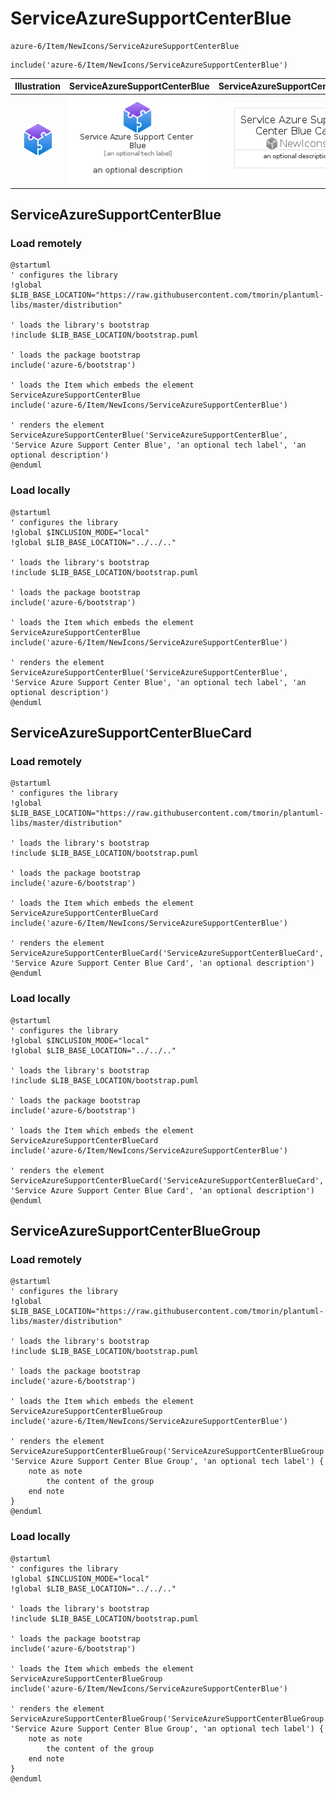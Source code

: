 # ServiceAzureSupportCenterBlue


```text
azure-6/Item/NewIcons/ServiceAzureSupportCenterBlue
```

```text
include('azure-6/Item/NewIcons/ServiceAzureSupportCenterBlue')
```



| Illustration | ServiceAzureSupportCenterBlue | ServiceAzureSupportCenterBlueCard | ServiceAzureSupportCenterBlueGroup |
| :---: | :---: | :---: | :---: |
| ![illustration for Illustration](../../../azure-6/Item/NewIcons/ServiceAzureSupportCenterBlue.png) | ![illustration for ServiceAzureSupportCenterBlue](../../../azure-6/Item/NewIcons/ServiceAzureSupportCenterBlue.Local.png) | ![illustration for ServiceAzureSupportCenterBlueCard](../../../azure-6/Item/NewIcons/ServiceAzureSupportCenterBlueCard.Local.png) | ![illustration for ServiceAzureSupportCenterBlueGroup](../../../azure-6/Item/NewIcons/ServiceAzureSupportCenterBlueGroup.Local.png) |




## ServiceAzureSupportCenterBlue

### Load remotely
```plantuml
@startuml
' configures the library
!global $LIB_BASE_LOCATION="https://raw.githubusercontent.com/tmorin/plantuml-libs/master/distribution"

' loads the library's bootstrap
!include $LIB_BASE_LOCATION/bootstrap.puml

' loads the package bootstrap
include('azure-6/bootstrap')

' loads the Item which embeds the element ServiceAzureSupportCenterBlue
include('azure-6/Item/NewIcons/ServiceAzureSupportCenterBlue')

' renders the element
ServiceAzureSupportCenterBlue('ServiceAzureSupportCenterBlue', 'Service Azure Support Center Blue', 'an optional tech label', 'an optional description')
@enduml
```

### Load locally
```plantuml
@startuml
' configures the library
!global $INCLUSION_MODE="local"
!global $LIB_BASE_LOCATION="../../.."

' loads the library's bootstrap
!include $LIB_BASE_LOCATION/bootstrap.puml

' loads the package bootstrap
include('azure-6/bootstrap')

' loads the Item which embeds the element ServiceAzureSupportCenterBlue
include('azure-6/Item/NewIcons/ServiceAzureSupportCenterBlue')

' renders the element
ServiceAzureSupportCenterBlue('ServiceAzureSupportCenterBlue', 'Service Azure Support Center Blue', 'an optional tech label', 'an optional description')
@enduml
```

## ServiceAzureSupportCenterBlueCard

### Load remotely
```plantuml
@startuml
' configures the library
!global $LIB_BASE_LOCATION="https://raw.githubusercontent.com/tmorin/plantuml-libs/master/distribution"

' loads the library's bootstrap
!include $LIB_BASE_LOCATION/bootstrap.puml

' loads the package bootstrap
include('azure-6/bootstrap')

' loads the Item which embeds the element ServiceAzureSupportCenterBlueCard
include('azure-6/Item/NewIcons/ServiceAzureSupportCenterBlue')

' renders the element
ServiceAzureSupportCenterBlueCard('ServiceAzureSupportCenterBlueCard', 'Service Azure Support Center Blue Card', 'an optional description')
@enduml
```

### Load locally
```plantuml
@startuml
' configures the library
!global $INCLUSION_MODE="local"
!global $LIB_BASE_LOCATION="../../.."

' loads the library's bootstrap
!include $LIB_BASE_LOCATION/bootstrap.puml

' loads the package bootstrap
include('azure-6/bootstrap')

' loads the Item which embeds the element ServiceAzureSupportCenterBlueCard
include('azure-6/Item/NewIcons/ServiceAzureSupportCenterBlue')

' renders the element
ServiceAzureSupportCenterBlueCard('ServiceAzureSupportCenterBlueCard', 'Service Azure Support Center Blue Card', 'an optional description')
@enduml
```

## ServiceAzureSupportCenterBlueGroup

### Load remotely
```plantuml
@startuml
' configures the library
!global $LIB_BASE_LOCATION="https://raw.githubusercontent.com/tmorin/plantuml-libs/master/distribution"

' loads the library's bootstrap
!include $LIB_BASE_LOCATION/bootstrap.puml

' loads the package bootstrap
include('azure-6/bootstrap')

' loads the Item which embeds the element ServiceAzureSupportCenterBlueGroup
include('azure-6/Item/NewIcons/ServiceAzureSupportCenterBlue')

' renders the element
ServiceAzureSupportCenterBlueGroup('ServiceAzureSupportCenterBlueGroup', 'Service Azure Support Center Blue Group', 'an optional tech label') {
    note as note
        the content of the group
    end note
}
@enduml
```

### Load locally
```plantuml
@startuml
' configures the library
!global $INCLUSION_MODE="local"
!global $LIB_BASE_LOCATION="../../.."

' loads the library's bootstrap
!include $LIB_BASE_LOCATION/bootstrap.puml

' loads the package bootstrap
include('azure-6/bootstrap')

' loads the Item which embeds the element ServiceAzureSupportCenterBlueGroup
include('azure-6/Item/NewIcons/ServiceAzureSupportCenterBlue')

' renders the element
ServiceAzureSupportCenterBlueGroup('ServiceAzureSupportCenterBlueGroup', 'Service Azure Support Center Blue Group', 'an optional tech label') {
    note as note
        the content of the group
    end note
}
@enduml
```

